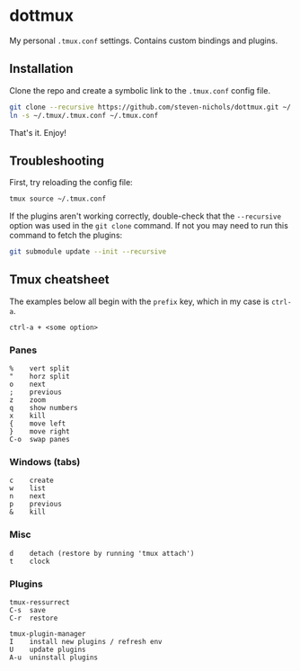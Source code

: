 # dottmux

My personal `.tmux.conf` settings. Contains custom bindings and plugins.

## Installation

Clone the repo and create a symbolic link to the `.tmux.conf` config file.

```bash
git clone --recursive https://github.com/steven-nichols/dottmux.git ~/.tmux
ln -s ~/.tmux/.tmux.conf ~/.tmux.conf
```

That's it. Enjoy!

## Troubleshooting

First, try reloading the config file:

```bash
tmux source ~/.tmux.conf
```

If the plugins aren't working correctly, double-check that the `--recursive` option was used in the `git clone` command. If not you may need to run this command to fetch the plugins:

```bash
git submodule update --init --recursive
```

## Tmux cheatsheet

The examples below all begin with the `prefix` key, which in my case is `ctrl-a`.
```
ctrl-a + <some option>
```

### Panes
```
%    vert split
"    horz split
o    next
;    previous
z    zoom
q    show numbers
x    kill
{    move left
}    move right
C-o  swap panes
```

### Windows (tabs)
```
c    create
w    list
n    next
p    previous
&    kill
```

### Misc
```
d    detach (restore by running 'tmux attach')
t    clock
```

### Plugins
```
tmux-ressurrect
C-s  save
C-r  restore 

tmux-plugin-manager
I    install new plugins / refresh env
U    update plugins
A-u  uninstall plugins
```
